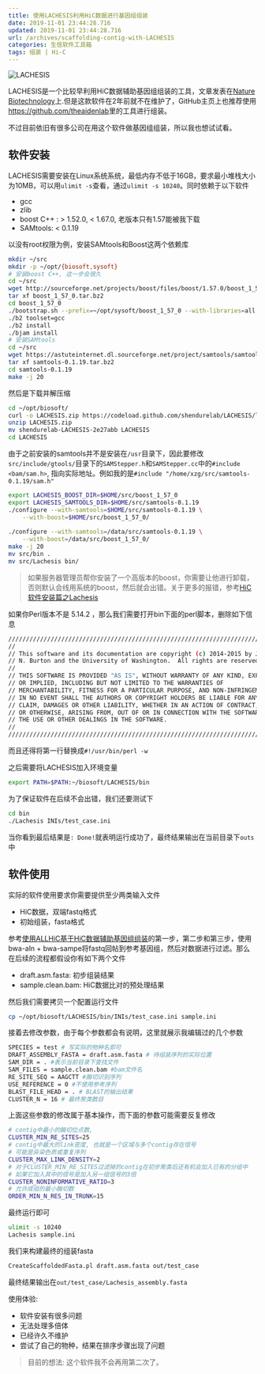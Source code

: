 ```yaml
---
title: 使用LACHESIS利用HiC数据进行基因组组装
date: 2019-11-01 23:44:28.716
updated: 2019-11-01 23:44:28.716
url: /archives/scaffolding-contig-with-LACHESIS
categories: 生信软件工具箱
tags: 组装 | Hi-C
---
```



![LACHESIS](https://halo-1252249331.cos.ap-shanghai.myqcloud.com/upload/2019/11/image-540cd58f9f79426ea648f39202d1b2d5.png)

LACHESIS是一个比较早利用HiC数据辅助基因组组装的工具，文章发表在[Nature Biotechnology](https://doi.org/10.1038/nbt.2727)上.但是这款软件在2年前就不在维护了，GitHub主页上也推荐使用<https://github.com/theaidenlab>里的工具进行组装。

不过目前依旧有很多公司在用这个软件做基因组组装，所以我也想试试看。

## 软件安装

LACHESIS需要安装在Linux系统系统，最低内存不低于16GB，要求最小堆栈大小为10MB，可以用`ulimit -s`查看，通过`ulimit -s 10240`。同时依赖于以下软件

- gcc
- zlib
- boost C++ : > 1.52.0, < 1.67.0, 老版本只有1.57能被我下载
- SAMtools: < 0.1.19

以没有root权限为例，安装SAMtools和Boost这两个依赖库

```bash
mkdir ~/src
mkdir -p ~/opt/{biosoft,sysoft}
# 安装boost C++, 这一步会很久
cd ~/src
wget http://sourceforge.net/projects/boost/files/boost/1.57.0/boost_1_57_0.tar.bz2
tar xf boost_1_57_0.tar.bz2
cd boost_1_57_0
./bootstrap.sh --prefix=~/opt/sysoft/boost_1_57_0 --with-libraries=all --with-toolset=gcc
./b2 toolset=gcc
./b2 install
./bjam install
# 安装SAMtools
cd ~/src
wget https://astuteinternet.dl.sourceforge.net/project/samtools/samtools/0.1.19/samtools-0.1.19.tar.bz2
tar xf samtools-0.1.19.tar.bz2
cd samtools-0.1.19
make -j 20
```

然后是下载并解压缩

```bash
cd ~/opt/biosoft/
curl -o LACHESIS.zip https://codeload.github.com/shendurelab/LACHESIS/legacy.zip/master
unzip LACHESIS.zip
mv shendurelab-LACHESIS-2e27abb LACHESIS
cd LACHESIS
```

由于之前安装的samtools并不是安装在`/usr`目录下，因此要修改`src/include/gtools/`目录下的`SAMStepper.h`和`SAMStepper.cc`中的`#include <bam/sam.h>`, 指向实际地址。例如我的是`#include "/home/xzg/src/samtools-0.1.19/sam.h"`

```bash
export LACHESIS_BOOST_DIR=$HOME/src/boost_1_57_0
export LACHESIS_SAMTOOLS_DIR=$HOME/src/samtools-0.1.19
./configure --with-samtools=$HOME/src/samtools-0.1.19 \
    --with-boost=$HOME/src/boost_1_57_0/ 
    
./configure --with-samtools=/data/src/samtools-0.1.19 \
    --with-boost=/data/src/boost_1_57_0/ 
make -j 20
mv src/bin .
mv src/Lachesis bin/
```

> 如果服务器管理员帮你安装了一个高版本的boost，你需要让他进行卸载，否则默认会线用系统的boost，然后就会出错。关于更多的报错，参考[HiC软件安装篇之Lachesis](https://www.jianshu.com/p/51dc11d57ab4)

如果你Perl版本不是 5.14.2 ，那么我们需要打开bin下面的perl脚本，删除如下信息

```bash
///////////////////////////////////////////////////////////////////////////////
//                                                                           //
// This software and its documentation are copyright (c) 2014-2015 by Joshua //
// N. Burton and the University of Washington.  All rights are reserved.     //
//                                                                           //
// THIS SOFTWARE IS PROVIDED "AS IS", WITHOUT WARRANTY OF ANY KIND, EXPRESS  //
// OR IMPLIED, INCLUDING BUT NOT LIMITED TO THE WARRANTIES OF                //
// MERCHANTABILITY, FITNESS FOR A PARTICULAR PURPOSE, AND NON-INFRINGEMENT.  //
// IN NO EVENT SHALL THE AUTHORS OR COPYRIGHT HOLDERS BE LIABLE FOR ANY      //
// CLAIM, DAMAGES OR OTHER LIABILITY, WHETHER IN AN ACTION OF CONTRACT, TORT //
// OR OTHERWISE, ARISING FROM, OUT OF OR IN CONNECTION WITH THE SOFTWARE OR  //
// THE USE OR OTHER DEALINGS IN THE SOFTWARE.                                //
//                                                                           //
///////////////////////////////////////////////////////////////////////////////
```

而且还得将第一行替换成`#!/usr/bin/perl -w`

之后需要将LACHESIS加入环境变量

```bash
export PATH=$PATH:~/biosoft/LACHESIS/bin 
```

为了保证软件在后续不会出错，我们还要测试下

```bash
cd bin
./Lachesis INIs/test_case.ini
```

当你看到最后结果是`: Done!`就表明运行成功了，最终结果输出在当前目录下`outs`中

## 软件使用

实际的软件使用要求你需要提供至少两类输入文件

- HiC数据，双端fastq格式
- 初始组装，fasta格式

参考[使用ALLHiC基于HiC数据辅助基因组组装](/archives/Assemble-genome-using-ALLHiC-with-HiC-Data)的第一步，第二步和第三步，使用bwa-aln + bwa-sampe将fastq回帖到参考基因组，然后对数据进行过滤。那么在后续的流程都假设你有如下两个文件

- draft.asm.fasta: 初步组装结果
- sample.clean.bam: HiC数据比对的预处理结果

然后我们需要拷贝一个配置运行文件

```bash
cp ~/opt/biosoft/LACHESIS/bin/INIs/test_case.ini sample.ini
```

接着去修改参数，由于每个参数都会有说明，这里就展示我编辑过的几个参数

```bash
SPECIES = test # 写实际的物种名即可
DRAFT_ASSEMBLY_FASTA = draft.asm.fasta # 待组装序列的实际位置
SAM_DIR = . #表示当前目录下查找文件
SAM_FILES = sample.clean.bam #bam文件名
RE_SITE_SEQ = AAGCTT #酶切识别序列
USE_REFERENCE = 0 #不使用参考序列
BLAST_FILE_HEAD = . # BLAST的输出结果
CLUSTER_N = 16 # 最终聚类数目
```

上面这些参数的修改属于基本操作，而下面的参数可能需要反复修改

```bash
# contig中最小的酶切位点数,
CLUSTER_MIN_RE_SITES=25
# contig中最大的link密度, 也就是一个区域与多个contig存在信号
# 可能是异染色质或重复序列
CLUSTER_MAX_LINK_DENSITY=2
# 对于CLUSTER_MIN_RE_SITES过滤掉的contig在初步聚类后还有机会加入已有的分组中
# 如果它加入其中的信号是加入另一组信号的3倍
CLUSTER_NONINFORMATIVE_RATIO=3
# 允许成组的最小酶切数
ORDER_MIN_N_RES_IN_TRUNK=15
```

最终运行即可

```bash
ulimit -s 10240
Lachesis sample.ini
```

我们来构建最终的组装fasta

```bash
CreateScaffoldedFasta.pl draft.asm.fasta out/test_case
```

最终结果输出在`out/test_case/Lachesis_assembly.fasta`

使用体验:

- 软件安装有很多问题
- 无法处理多倍体
- 已经许久不维护
- 尝试了自己的物种，结果在排序步骤出现了问题

> 目前的想法: 这个软件我不会再用第二次了。